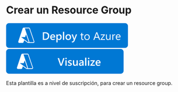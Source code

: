 # Crear un Resource Group

[![Deploy To Azure](https://raw.githubusercontent.com/tinovergara/azure-templates/main/images/deploytoazure.svg?sanitize=true)](https://portal.azure.com/#create/Microsoft.Template/uri/https:%2F%2Fraw.githubusercontent.com%2Ftinovergara%2Fazure-templates%2Fmain%2FMicrosoft.Resources%2FresourceGroups%2Fcreate-resource-group%2Fazuredeploy.json)
[![Visualize](https://raw.githubusercontent.com/tinovergara/azure-templates/main/images/visualizebutton.svg?sanitize=true)](http://armviz.io/#/?load=https:%2F%2Fraw.githubusercontent.com%2Ftinovergara%2Fazure-templates%2Fmain%2FMicrosoft.Resources%2FresourceGroups%2Fcreate-resource-group%2Fazuredeploy.json)

Esta plantilla es a nivel de suscripción, para crear un resource group.
